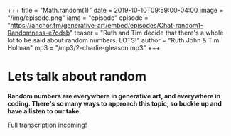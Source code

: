 +++
title = "Math.random(1)"
date = 2019-10-10T09:59:00-04:00
image = "/img/episode.png"
iama = "episode"
episode = "https://anchor.fm/generative-art/embed/episodes/Chat-random1-Randomness-e7odsb"
teaser = "Ruth and Tim decide that there's a whole lot to be said about random numbers. LOTS!"
author = "Ruth John & Tim Holman"
mp3 = "/mp3/2-charlie-gleason.mp3"
+++

# Lets talk about random

**Random numbers are everywhere in generative art, and everywhere in coding. There's so many ways to approach this topic, so buckle up and have a listen to our take.**

Full transcription incoming!


